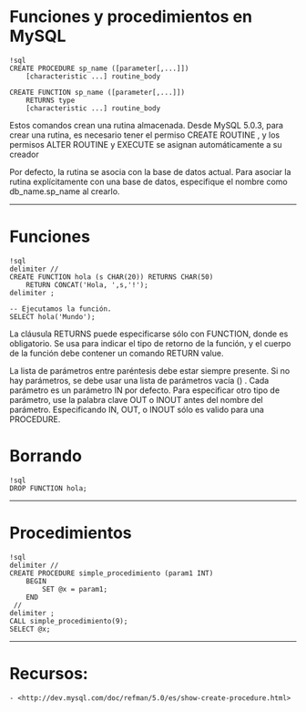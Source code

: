 # Funciones y procedimientos en MySQL

	!sql
	CREATE PROCEDURE sp_name ([parameter[,...]])
	    [characteristic ...] routine_body
	
	CREATE FUNCTION sp_name ([parameter[,...]])
	    RETURNS type
	    [characteristic ...] routine_body


Estos comandos crean una rutina almacenada. Desde MySQL 5.0.3, para crear una rutina, es necesario tener el permiso CREATE ROUTINE , y los permisos ALTER ROUTINE y EXECUTE se asignan automáticamente a su creador

Por defecto, la rutina se asocia con la base de datos actual. Para asociar la rutina explícitamente con una base de datos, especifique el nombre como db_name.sp_name al crearlo. 

------------------------------------------------------

# Funciones

	!sql
	delimiter //
	CREATE FUNCTION hola (s CHAR(20)) RETURNS CHAR(50)
		RETURN CONCAT('Hola, ',s,'!');
	delimiter ;

	-- Ejecutamos la función.
	SELECT hola('Mundo');
	
 La cláusula RETURNS puede especificarse sólo con FUNCTION, donde es obligatorio. Se usa para indicar el tipo de retorno de la función, y el cuerpo de la función debe contener un comando RETURN value.

La lista de parámetros entre paréntesis debe estar siempre presente. Si no hay parámetros, se debe usar una lista de parámetros vacía () . Cada parámetro es un parámetro IN por defecto. Para especificar otro tipo de parámetro, use la palabra clave OUT o INOUT antes del nombre del parámetro. Especificando IN, OUT, o INOUT sólo es valido para una PROCEDURE.

# Borrando

	!sql
	DROP FUNCTION hola;

--------------------------------------------------------------

# Procedimientos

	!sql
	delimiter //	
	CREATE PROCEDURE simple_procedimiento (param1 INT)
	    BEGIN
	    	SET @x = param1;
	    END
	 //
	delimiter ;
	CALL simple_procedimiento(9);
	SELECT @x;

------------------------------------------------------------

# Recursos:

	- <http://dev.mysql.com/doc/refman/5.0/es/show-create-procedure.html>